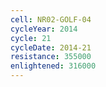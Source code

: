 ```yaml
---
cell: NR02-GOLF-04
cycleYear: 2014
cycle: 21
cycleDate: 2014-21
resistance: 355000
enlightened: 316000 
---
```

      